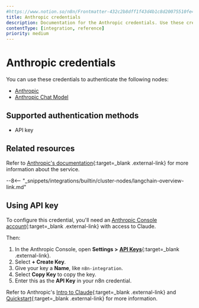 ```yaml
---
#https://www.notion.so/n8n/Frontmatter-432c2b8dff1f43d4b1c8d20075510fe4
title: Anthropic credentials
description: Documentation for the Anthropic credentials. Use these credentials to authenticate Anthropic in n8n, a workflow automation platform.
contentType: [integration, reference]
priority: medium
---
```


# Anthropic credentials

You can use these credentials to authenticate the following nodes:

- [Anthropic](/integrations/builtin/app-nodes/n8n-nodes-langchain.anthropic.md)
- [Anthropic Chat Model](/integrations/builtin/cluster-nodes/sub-nodes/n8n-nodes-langchain.lmchatanthropic.md)

## Supported authentication methods

- API key

## Related resources

Refer to [Anthropic's documentation](https://docs.anthropic.com/claude/reference/getting-started-with-the-api){:target=_blank .external-link} for more information about the service.

--8<-- "_snippets/integrations/builtin/cluster-nodes/langchain-overview-link.md"

## Using API key

To configure this credential, you'll need an [Anthropic Console account](https://console.anthropic.com){:target=_blank .external-link} with access to Claude.

Then:

1. In the Anthropic Console, open **Settings >** [**API Keys**](https://console.anthropic.com/settings/keys){:target=_blank .external-link}.
2. Select **+ Create Key**.
3. Give your key a **Name**, like `n8n-integration`.
4. Select **Copy Key** to copy the key.
5. Enter this as the **API Key** in your n8n credential.

Refer to Anthropic's [Intro to Claude](https://docs.anthropic.com/en/docs/intro-to-claude){:target=_blank .external-link} and [Quickstart](https://docs.anthropic.com/en/docs/quickstart){:target=_blank .external-link} for more information.

